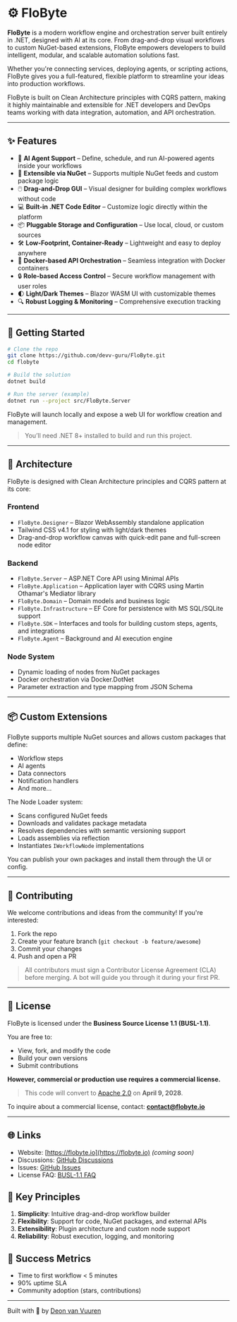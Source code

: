 # ⚙️ FloByte

**FloByte** is a modern workflow engine and orchestration server built entirely in .NET, designed with AI at its core. From drag-and-drop visual workflows to custom NuGet-based extensions, FloByte empowers developers to build intelligent, modular, and scalable automation solutions fast.

Whether you're connecting services, deploying agents, or scripting actions, FloByte gives you a full-featured, flexible platform to streamline your ideas into production workflows.

FloByte is built on Clean Architecture principles with CQRS pattern, making it highly maintainable and extensible for .NET developers and DevOps teams working with data integration, automation, and API orchestration.

---

## ✨ Features

- 🧠 **AI Agent Support** – Define, schedule, and run AI-powered agents inside your workflows
- 🧩 **Extensible via NuGet** – Supports multiple NuGet feeds and custom package logic
- 🖱️ **Drag-and-Drop GUI** – Visual designer for building complex workflows without code
- 💻 **Built-in .NET Code Editor** – Customize logic directly within the platform
- 📦 **Pluggable Storage and Configuration** – Use local, cloud, or custom sources
- 🛠️ **Low-Footprint, Container-Ready** – Lightweight and easy to deploy anywhere
- 🔄 **Docker-based API Orchestration** – Seamless integration with Docker containers
- 🔒 **Role-based Access Control** – Secure workflow management with user roles
- 🌓 **Light/Dark Themes** – Blazor WASM UI with customizable themes
- 🔍 **Robust Logging & Monitoring** – Comprehensive execution tracking

---

## 🚀 Getting Started

```bash
# Clone the repo
git clone https://github.com/devv-guru/FloByte.git
cd flobyte

# Build the solution
dotnet build

# Run the server (example)
dotnet run --project src/FloByte.Server
```

FloByte will launch locally and expose a web UI for workflow creation and management.

> You’ll need .NET 8+ installed to build and run this project.

---

## 🧱 Architecture

FloByte is designed with Clean Architecture principles and CQRS pattern at its core:

### Frontend
- `FloByte.Designer` – Blazor WebAssembly standalone application
- Tailwind CSS v4.1 for styling with light/dark themes
- Drag-and-drop workflow canvas with quick-edit pane and full-screen node editor

### Backend
- `FloByte.Server` – ASP.NET Core API using Minimal APIs
- `FloByte.Application` – Application layer with CQRS using Martin Othamar's Mediator library
- `FloByte.Domain` – Domain models and business logic
- `FloByte.Infrastructure` – EF Core for persistence with MS SQL/SQLite support
- `FloByte.SDK` – Interfaces and tools for building custom steps, agents, and integrations
- `FloByte.Agent` – Background and AI execution engine

### Node System
- Dynamic loading of nodes from NuGet packages
- Docker orchestration via Docker.DotNet
- Parameter extraction and type mapping from JSON Schema

---

## 📦 Custom Extensions

FloByte supports multiple NuGet sources and allows custom packages that define:

- Workflow steps
- AI agents
- Data connectors
- Notification handlers
- And more...

The Node Loader system:
- Scans configured NuGet feeds
- Downloads and validates package metadata
- Resolves dependencies with semantic versioning support
- Loads assemblies via reflection
- Instantiates `IWorkflowNode` implementations

You can publish your own packages and install them through the UI or config.

---

## 🤝 Contributing

We welcome contributions and ideas from the community! If you're interested:

1. Fork the repo
2. Create your feature branch (`git checkout -b feature/awesome`)
3. Commit your changes
4. Push and open a PR

> All contributors must sign a Contributor License Agreement (CLA) before merging. A bot will guide you through it during your first PR.

---

## 📝 License

FloByte is licensed under the **Business Source License 1.1 (BUSL-1.1)**.

You are free to:
- View, fork, and modify the code
- Build your own versions
- Submit contributions

**However, commercial or production use requires a commercial license.**

> This code will convert to [Apache 2.0](https://www.apache.org/licenses/LICENSE-2.0) on **April 9, 2028**.

To inquire about a commercial license, contact: **contact@flobyte.io**

---

## 🌐 Links

- Website: [https://flobyte.io](https://flobyte.io) *(coming soon)*
- Discussions: [GitHub Discussions](https://github.com/devv-guru/FloByte/discussions)
- Issues: [GitHub Issues](https://github.com/devv-guru/FloByte/issues)
- License FAQ: [BUSL-1.1 FAQ](https://mariadb.com/busl/busl-faq/)

## 🔑 Key Principles

1. **Simplicity**: Intuitive drag-and-drop workflow builder
2. **Flexibility**: Support for code, NuGet packages, and external APIs
3. **Extensibility**: Plugin architecture and custom node support
4. **Reliability**: Robust execution, logging, and monitoring

## 🎯 Success Metrics

- Time to first workflow < 5 minutes
- 90% uptime SLA
- Community adoption (stars, contributions)

---

Built with 💜 by [Deon van Vuuren](https://github.com/deonvv)